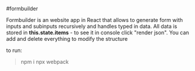 #formbuilder

Formbuilder is an website app in React that allows to generate form with inputs and subinputs recursively and handles typed in data. 
All data is stored in **this.state.items** - to see it in console click "render json".
You can add and delete everything to modify the structure

to run:
 > npm i
 > npx webpack
